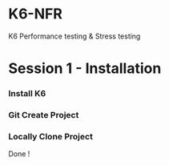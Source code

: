 # K6-NFR

K6 Performance testing & Stress testing

# Session 1 - Installation
### Install K6
### Git Create Project
### Locally Clone Project

Done !
